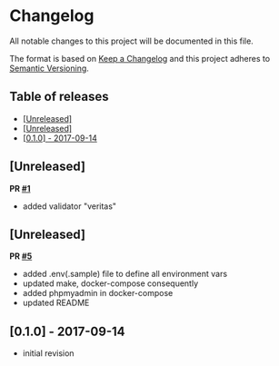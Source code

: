 <!-- markdownlint-disable -->
# Changelog

All notable changes to this project will be documented in this file.

The format is based on [Keep a Changelog](http://keepachangelog.com/en/1.0.0/)
and this project adheres to [Semantic Versioning](http://semver.org/spec/v2.0.0.html).

Table of releases
-----------------

<!-- TOC depthFrom:2 depthTo:2 orderedList:false -->

- [[Unreleased]](#unreleased)
- [[Unreleased]](#unreleased-1)
- [[0.1.0] - 2017-09-14](#010---2017-09-14)

<!-- /TOC -->

## [Unreleased]
**PR [#1](https://github.com/epfl-idevelop/jahia2wp/pull/1)**

- added validator "veritas"

## [Unreleased]
**PR [#5](https://github.com/epfl-idevelop/jahia2wp/pull/5)**

- added .env(.sample) file to define all environment vars
- updated make, docker-compose consequently
- added phpmyadmin in docker-compose
- updated README

## [0.1.0] - 2017-09-14

- initial revision